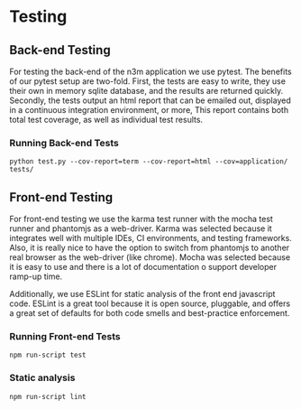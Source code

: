 # Testing

## Back-end Testing
For testing the back-end of the n3m application we use pytest. The benefits of our pytest setup are two-fold. First, the tests are easy to write, they use their own in memory sqlite database, and the results are returned quickly. Secondly, the tests output an html report that can be emailed out, displayed in a continuous integration environment, or more, This report contains both total test coverage, as well as individual test results.

### Running Back-end Tests
```
python test.py --cov-report=term --cov-report=html --cov=application/ tests/
```


## Front-end Testing
For front-end testing we use the karma test runner with the mocha test runner and phantomjs as a web-driver. Karma was selected because it integrates well with multiple IDEs, CI environments, and testing frameworks. Also, it is really nice to have the option to switch from phantomjs to another real browser as the web-driver (like chrome). Mocha was selected because it is easy to use and there is a lot of documentation o support developer ramp-up time. 

Additionally, we use ESLint for static analysis of the front end javascript code. ESLint is a great tool because it is open source, pluggable, and offers a great set of defaults for both code smells and best-practice enforcement. 

### Running Front-end Tests
```
npm run-script test
```

### Static analysis
```
npm run-script lint
```
